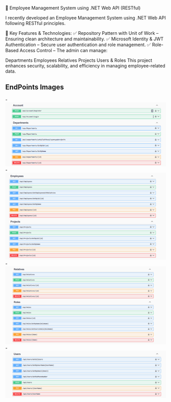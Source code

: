 🚀 Employee Management System using .NET Web API (RESTful)

I recently developed an Employee Management System using .NET Web API following RESTful principles.

🔹 Key Features & Technologies:
✅ Repository Pattern with Unit of Work – Ensuring clean architecture and maintainability.
✅ Microsoft Identity & JWT Authentication – Secure user authentication and role management.
✅ Role-Based Access Control – The admin can manage:

Departments
Employees
Relatives
Projects
Users & Roles
This project enhances security, scalability, and efficiency in managing employee-related data.

## EndPoints Images 
-![Project Architecture](./1.png)
-![Project Architecture](./2.png)
-![Project Architecture](./3.png)
-![Project Architecture](./4.png)



